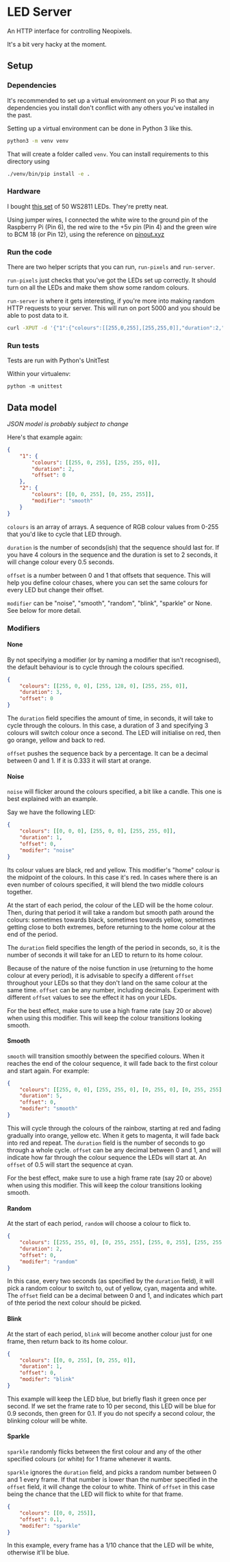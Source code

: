 # LED Server

An HTTP interface for controlling Neopixels.

It's a bit very hacky at the moment.

## Setup

### Dependencies

It's recommended to set up a virtual environment on your Pi so that any dependencies you install don't conflict with any others you've installed in the past.

Setting up a virtual environment can be done in Python 3 like this.

```bash
python3 -m venv venv
```

That will create a folder called `venv`. You can install requirements to this directory using

```bash
./venv/bin/pip install -e .
```

### Hardware

I bought [this set](https://www.amazon.co.uk/gp/product/B07QYW5X78/) of 50 WS2811 LEDs. They're pretty neat.

Using jumper wires, I connected the white wire to the ground pin of the Raspberry Pi (Pin 6), the red wire to the +5v pin (Pin 4) and the green wire to BCM 18 (or Pin 12), using the reference on [pinout.xyz](https://pinout.xyz)

### Run the code

There are two helper scripts that you can run, `run-pixels` and `run-server`.

`run-pixels` just checks that you've got the LEDs set up correctly. It should turn on all the LEDs and make them show some random colours.

`run-server` is where it gets interesting, if you're more into making random HTTP requests to your server. This will run on port 5000 and you should be able to post data to it.

```bash
curl -XPUT -d '{"1":{"colours":[[255,0,255],[255,255,0]],"duration":2,"offset":0}, "2":{"colours":[[0,0,255],[0,255,255]],"modifier":"smooth"}}' -H 'Content-Type: application/json' localhost:5000/leds
```

### Run tests

Tests are run with Python's UnitTest

Within your virtualenv:

```
python -m unittest
```

## Data model

_JSON model is probably subject to change_

Here's that example again:

```json
{
    "1": {
        "colours": [[255, 0, 255], [255, 255, 0]],
        "duration": 2,
        "offset": 0
    },
    "2": {
        "colours": [[0, 0, 255], [0, 255, 255]],
        "modifier": "smooth"
    }
}
```

`colours` is an array of arrays. A sequence of RGB colour values from 0-255 that you'd like to cycle that LED through.

`duration` is the number of seconds(ish) that the sequence should last for. If you have 4 colours in the sequence and the duration is set to 2 seconds, it will change colour every 0.5 seconds.

`offset` is a number between 0 and 1 that offsets that sequence. This will help you define colour chases, where you can set the same colours for every LED but change their offset.

`modifier` can be "noise", "smooth", "random", "blink", "sparkle" or None. See below for more detail.

### Modifiers

#### None

By not specifying a modifier (or by naming a modifier that isn't recognised), the default behaviour is to cycle through the colours specified.

```json
{
    "colours": [[255, 0, 0], [255, 128, 0], [255, 255, 0]],
    "duration": 3,
    "offset": 0
}
```

The `duration` field specifies the amount of time, in seconds, it will take to cycle through the colours. In this case, a duration of 3 and specifying 3 colours will switch colour once a second. The LED will initialise on red, then go orange, yellow and back to red.

`offset` pushes the sequence back by a percentage. It can be a decimal between 0 and 1. If it is 0.333 it will start at orange.

#### Noise

`noise` will flicker around the colours specified, a bit like a candle. This one is best explained with an example.

Say we have the following LED:

```json
{
    "colours": [[0, 0, 0], [255, 0, 0], [255, 255, 0]],
    "duration": 1,
    "offset": 0,
    "modifer": "noise"
}
```

Its colour values are black, red and yellow. This modifier's "home" colour is the midpoint of the colours. In this case it's red. In cases where there is an even number of colours specified, it will blend the two middle colours together.

At the start of each period, the colour of the LED will be the home colour. Then, during that period it will take a random but smooth path around the colours: sometimes towards black, sometimes towards yellow, sometimes getting close to both extremes, before returning to the home colour at the end of the period.

The `duration` field specifies the length of the period in seconds, so, it is the number of seconds it will take for an LED to return to its home colour.

Because of the nature of the noise function in use (returning to the home colour at every period), it is advisable to specify a different `offset` throughout your LEDs so that they don't land on the same colour at the same time. `offset` can be any number, including decimals. Experiment with different `offset` values to see the effect it has on your LEDs.

For the best effect, make sure to use a high frame rate (say 20 or above) when using this modifier. This will keep the colour transitions looking smooth.

#### Smooth

`smooth` will transition smoothly between the specified colours. When it reaches the end of the colour sequence, it will fade back to the first colour and start again. For example:

```json
{
    "colours": [[255, 0, 0], [255, 255, 0], [0, 255, 0], [0, 255, 255], [0, 0, 255], [255, 0, 255]],
    "duration": 5,
    "offset": 0,
    "modifer": "smooth"
}
```

This will cycle through the colours of the rainbow, starting at red and fading gradually into orange, yellow etc. When it gets to magenta, it will fade back into red and repeat. The `duration` field is the number of seconds to go through a whole cycle. `offset` can be any decimal between 0 and 1, and will indicate how far through the colour sequence the LEDs will start at. An `offset` of 0.5 will start the sequence at cyan.

For the best effect, make sure to use a high frame rate (say 20 or above) when using this modifier. This will keep the colour transitions looking smooth.

#### Random

At the start of each period, `random` will choose a colour to flick to.

```json
{
    "colours": [[255, 255, 0], [0, 255, 255], [255, 0, 255], [255, 255, 255]],
    "duration": 2,
    "offset": 0,
    "modifer": "random"
}
```

In this case, every two seconds (as specified by the `duration` field), it will pick a random colour to switch to, out of yellow, cyan, magenta and white. The `offset` field can be a decimal between 0 and 1, and indicates which part of thte period the next colour should be picked.

#### Blink

At the start of each period, `blink` will become another colour just for one frame, then return back to its home colour.

```json
{
    "colours": [[0, 0, 255], [0, 255, 0]],
    "duration": 1,
    "offset": 0,
    "modifer": "blink"
}
```

This example will keep the LED blue, but briefly flash it green once per second. If we set the frame rate to 10 per second, this LED will be blue for 0.9 seconds, then green for 0.1. If you do not specify a second colour, the blinking colour will be white.

#### Sparkle

`sparkle` randomly flicks between the first colour and any of the other specified colours (or white) for 1 frame whenever it wants.

`sparkle` ignores the `duration` field, and picks a random number between 0 and 1 every frame. If that number is lower than the number specified in the `offset` field, it will change the colour to white. Think of `offset` in this case being the chance that the LED will flick to white for that frame.

```json
{
    "colours": [[0, 0, 255]],
    "offset": 0.1,
    "modifer": "sparkle"
}
```

In this example, every frame has a 1/10 chance that the LED will be white, otherwise it'll be blue.
